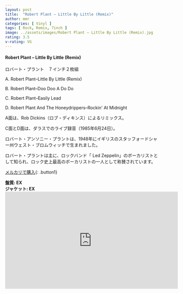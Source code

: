 ```yaml
---
layout: post
title:  "Robert Plant – Little By Little (Remix)"
author: mmr
categories: [ Vinyl ]
tags: [ Rock, Remix, 7inch ]
image: ../assets/images/Robert Plant – Little By Little (Remix).jpg
rating: 3.5
v-rating: VG
---
```


#### Robert Plant – Little By Little (Remix)

ロバート・プラント　７インチ２枚組

A. Robert Plant–Little By Little (Remix)

B. Robert Plant–Doo Doo A Do Do

C. Robert Plant–Easily Lead

D. Robert Plant And The Honeydrippers–Rockin' At Midnight


A面は、Rob Dickins（ロブ・ディキンス）によるリミックス。

C面とD面は、ダラスでのライブ録音（1985年6月24日）。

ロバート・アンソニー・プラントは、1948年にイギリスのスタッフォードシャー州ウェスト・ブロムウィッチで生まれました。

ロバート・プラントは主に、ロックバンド「 Led Zeppelin」のボーカリストとして知られ、ロック史上最高のボーカリストの一人として称賛されています。

[メルカリで購入](https://jp.mercari.com/item/m78201761711?afid=6142608987){: .button1}

<div class="mt-4 mb-4 d-flex align-items-center">
<strong class="mr-1">盤質: EX</strong>
</div>
<div class="mt-4 mb-4 d-flex align-items-center">
<strong class="mr-1">ジャケット: EX</strong>
</div>

<iframe width="560" height="315" src="https://www.youtube.com/embed/EaL_3bdbbeQ?si=A2EoymHdOoSVdDSP" title="YouTube video player" frameborder="0" allow="accelerometer; autoplay; clipboard-write; encrypted-media; gyroscope; picture-in-picture; web-share" referrerpolicy="strict-origin-when-cross-origin" allowfullscreen></iframe>